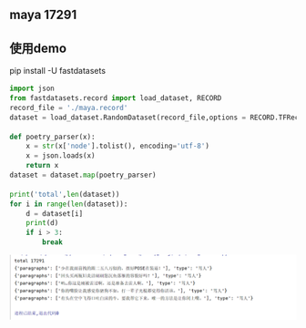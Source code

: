 
## maya 17291
 

## 使用demo
pip install -U fastdatasets
```python
import json
from fastdatasets.record import load_dataset, RECORD
record_file = './maya.record'
dataset = load_dataset.RandomDataset(record_file,options = RECORD.TFRecordOptions(compression_type='GZIP')).parse_from_numpy_writer()

def poetry_parser(x):
    x = str(x['node'].tolist(), encoding='utf-8')
    x = json.loads(x)
    return x
dataset = dataset.map(poetry_parser)

print('total',len(dataset))
for i in range(len(dataset)):
    d = dataset[i]
    print(d)
    if i > 3:
        break
```

![Image text](1.png)